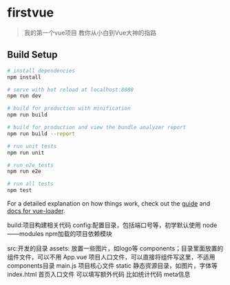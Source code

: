 # firstvue

> 我的第一个vue项目 教你从小白到Vue大神的指路

## Build Setup

``` bash
# install dependencies
npm install

# serve with hot reload at localhost:8080
npm run dev

# build for production with minification
npm run build

# build for production and view the bundle analyzer report
npm run build --report

# run unit tests
npm run unit

# run e2e tests
npm run e2e

# run all tests
npm test
```

For a detailed explanation on how things work, check out the [guide](http://vuejs-templates.github.io/webpack/) and [docs for vue-loader](http://vuejs.github.io/vue-loader).

build:项目构建相关代码
config:配置目录，包括端口号等，初学默认使用
node——modules npm加载的项目依赖模块

src:开发的目录
    assets: 放置一些图片，如logo等
    components；目录里面放置的组件文件，可以不用
    App.vue  项目人口文件，可以直接将组件写这里，不适用components目录
    main.js   项目核心文件
    static   静态资源目录，如图片，字体等
    index.html   首页入口文件 可以填写额外代码  比如统计代码 meta信息
